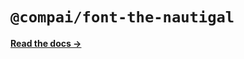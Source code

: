 # `@compai/font-the-nautigal`

[**Read the docs &rarr;**](https://components.ai/docs/typefaces/the-nautigal)
